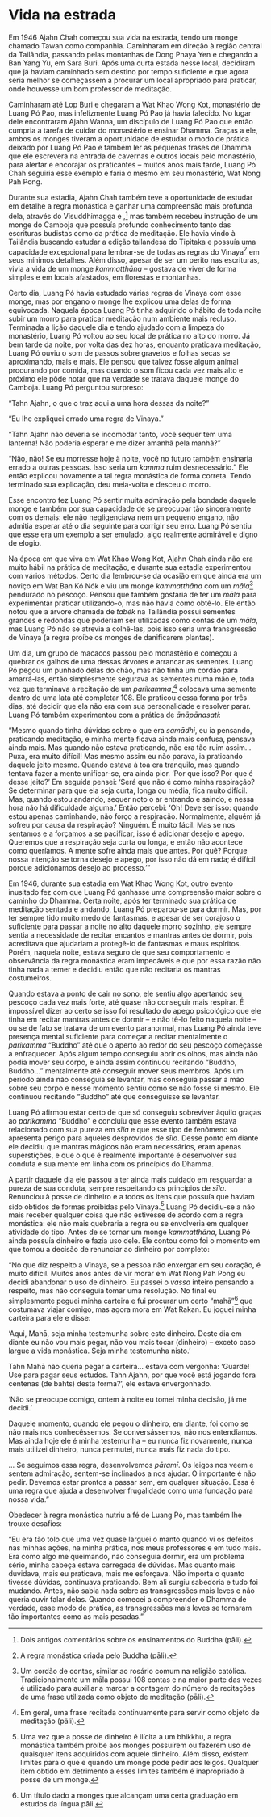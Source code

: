Vida na estrada
===============

Em 1946 Ajahn Chah começou sua vida na estrada, tendo um monge chamado
Tawan como companhia. Caminharam em direção à região central da
Tailândia, passando pelas montanhas de Dong Phaya Yen e chegando a Ban
Yang Yu, em Sara Buri. Após uma curta estada nesse local, decidiram que
já haviam caminhado sem destino por tempo suficiente e que agora seria
melhor se começassem a procurar um local apropriado para praticar, onde
houvesse um bom professor de meditação.

Caminharam até Lop Buri e chegaram a Wat Khao Wong Kot, monastério de
Luang Pó Pao, mas infelizmente Luang Pó Pao já havia falecido. No lugar
dele encontraram Ajahn Wanna, um discípulo de Luang Pó Pao que então
cumpria a tarefa de cuidar do monastério e ensinar Dhamma. Graças a ele,
ambos os monges tiveram a oportunidade de estudar o modo de prática
deixado por Luang Pó Pao e também ler as pequenas frases de Dhamma que
ele escrevera na entrada de cavernas e outros locais pelo monastério,
para alertar e encorajar os praticantes – muitos anos mais tarde, Luang
Pó Chah seguiria esse exemplo e faria o mesmo em seu monastério, Wat
Nong Pah Pong.

Durante sua estadia, Ajahn Chah também teve a oportunidade de estudar em
detalhe a regra monástica e ganhar uma compreensão mais profunda dela,
através do Visuddhimagga e ,[^1] mas também recebeu instrução de um
monge do Camboja que possuía profundo conhecimento tanto das escrituras
budistas como da prática de meditação. Ele havia vindo à Tailândia
buscando estudar a edição tailandesa do Tipitaka e possuía uma
capacidade excepcional para lembrar-se de todas as regras do Vinaya[^2]
em seus mínimos detalhes. Além disso, apesar de ser um perito nas
escrituras, vivia a vida de um monge *kammatthāna* – gostava de viver de
forma simples e em locais afastados, em florestas e montanhas.

Certo dia, Luang Pó havia estudado várias regras de Vinaya com esse
monge, mas por engano o monge lhe explicou uma delas de forma
equivocada. Naquela época Luang Pó tinha adquirido o hábito de toda
noite subir um morro para praticar meditação num ambiente mais recluso.
Terminada a lição daquele dia e tendo ajudado com a limpeza do
monastério, Luang Pó voltou ao seu local de prática no alto do morro. Já
bem tarde da noite, por volta das dez horas, enquanto praticava
meditação, Luang Pó ouviu o som de passos sobre gravetos e folhas secas
se aproximando, mais e mais. Ele pensou que talvez fosse algum animal
procurando por comida, mas quando o som ficou cada vez mais alto e
próximo ele pôde notar que na verdade se tratava daquele monge do
Camboja. Luang Pó perguntou surpreso:

“Tahn Ajahn, o que o traz aqui a uma hora dessas da noite?”

“Eu lhe expliquei errado uma regra de Vinaya.”

“Tahn Ajahn não deveria se incomodar tanto, você sequer tem uma
lanterna! Não poderia esperar e me dizer amanhã pela manhã?”

“Não, não! Se eu morresse hoje à noite, você no futuro também ensinaria
errado a outras pessoas. Isso seria um *kamma* ruim desnecessário.” Ele
então explicou novamente a tal regra monástica de forma correta. Tendo
terminado sua explicação, deu meia-volta e desceu o morro.

Esse encontro fez Luang Pó sentir muita admiração pela bondade daquele
monge e também por sua capacidade de se preocupar tão sinceramente com
os demais: ele não negligenciava nem um pequeno engano, não admitia
esperar até o dia seguinte para corrigir seu erro. Luang Pó sentiu que
esse era um exemplo a ser emulado, algo realmente admirável e digno de
elogio.

Na época em que viva em Wat Khao Wong Kot, Ajahn Chah ainda não era
muito hábil na prática de meditação, e durante sua estadia experimentou
com vários métodos. Certo dia lembrou-se da ocasião em que ainda era um
noviço em Wat Ban Kó Nók e viu um monge *kammatthāna* com um *māla*[^3]
pendurado no pescoço. Pensou que também gostaria de ter um *māla* para
experimentar praticar utilizando-o, mas não havia como obtê-lo. Ele
então notou que a árvore chamada de *tabék* na Tailândia possui sementes
grandes e redondas que poderiam ser utilizadas como contas de um *māla*,
mas Luang Pó não se atrevia a colhê-las, pois isso seria uma
transgressão de Vinaya (a regra proíbe os monges de danificarem
plantas).

Um dia, um grupo de macacos passou pelo monastério e começou a quebrar
os galhos de uma dessas árvores e arrancar as sementes. Luang Pó pegou
um punhado delas do chão, mas não tinha um cordão para amarrá-las, então
simplesmente segurava as sementes numa mão e, toda vez que terminava a
recitação de um *parikamma*,[^4] colocava uma semente dentro de uma lata
até completar 108. Ele praticou dessa forma por três dias, até decidir
que ela não era com sua personalidade e resolver parar. Luang Pó também
experimentou com a prática de *ānāpānasati*:

“Mesmo quando tinha dúvidas sobre o que era *samādhi*, eu ia pensando,
praticando meditação, e minha mente ficava ainda mais confusa, pensava
ainda mais. Mas quando não estava praticando, não era tão ruim assim…
Puxa, era muito difícil! Mas mesmo assim eu não parava, ia praticando
daquele jeito mesmo. Quando estava à toa era tranquilo, mas quando
tentava fazer a mente unificar-se, era ainda pior. ‘Por que isso? Por
que é desse jeito?’ Em seguida pensei: ‘Será que não é como minha
respiração? Se determinar para que ela seja curta, longa ou média, fica
muito difícil. Mas, quando estou andando, sequer noto o ar entrando e
saindo, e nessa hora não há dificuldade alguma.’ Então percebi: ‘Oh!
Deve ser isso: quando estou apenas caminhando, não forço a respiração.
Normalmente, alguém já sofreu por causa da respiração? Ninguém. É muito
fácil. Mas se nos sentamos e a forçamos a se pacificar, isso é adicionar
desejo e apego. Queremos que a respiração seja curta ou longa, e então
não acontece como queríamos. A mente sofre ainda mais que antes. Por
quê? Porque nossa intenção se torna desejo e apego, por isso não dá em
nada; é difícil porque adicionamos desejo ao processo.’”

Em 1946, durante sua estadia em Wat Khao Wong Kot, outro evento
inusitado fez com que Luang Pó ganhasse uma compreensão maior sobre o
caminho do Dhamma. Certa noite, após ter terminado sua prática de
meditação sentada e andando, Luang Pó preparou-se para dormir. Mas, por
ter sempre tido muito medo de fantasmas, e apesar de ser corajoso o
suficiente para passar a noite no alto daquele morro sozinho, ele sempre
sentia a necessidade de recitar encantos e mantras antes de dormir, pois
acreditava que ajudariam a protegê-lo de fantasmas e maus espíritos.
Porém, naquela noite, estava seguro de que seu comportamento e
observância da regra monástica eram impecáveis e que por essa razão não
tinha nada a temer e decidiu então que não recitaria os mantras
costumeiros.

Quando estava a ponto de cair no sono, ele sentiu algo apertando seu
pescoço cada vez mais forte, até quase não conseguir mais respirar. É
impossível dizer ao certo se isso foi resultado do apego psicológico que
ele tinha em recitar mantras antes de dormir – e não tê-lo feito naquela
noite – ou se de fato se tratava de um evento paranormal, mas Luang Pó
ainda teve presença mental suficiente para começar a recitar mentalmente
o *parikamma* “Buddho” até que o aperto ao redor do seu pescoço
começasse a enfraquecer. Após algum tempo conseguiu abrir os olhos, mas
ainda não podia mover seu corpo, e ainda assim continuou recitando
“Buddho, Buddho…” mentalmente até conseguir mover seus membros. Após um
período ainda não conseguia se levantar, mas conseguia passar a mão
sobre seu corpo e nesse momento sentiu como se não fosse si mesmo. Ele
continuou recitando “Buddho” até que conseguisse se levantar.

Luang Pó afirmou estar certo de que só conseguiu sobreviver àquilo
graças ao *parikamma* “Buddho” e concluiu que esse evento também estava
relacionado com sua pureza em *sīla* e que esse tipo de fenômeno só
apresenta perigo para aqueles desprovidos de *sīla*. Desse ponto em
diante ele decidiu que mantras mágicos não eram necessários, eram apenas
superstições, e que o que é realmente importante é desenvolver sua
conduta e sua mente em linha com os princípios do Dhamma.

A partir daquele dia ele passou a ter ainda mais cuidado em resguardar a
pureza de sua conduta, sempre respeitando os princípios de *sīla*.
Renunciou à posse de dinheiro e a todos os itens que possuía que haviam
sido obtidos de formas proibidas pelo Vinaya.[^5] Luang Pó decidiu-se a
não mais receber qualquer coisa que não estivesse de acordo com a regra
monástica: ele não mais quebraria a regra ou se envolveria em qualquer
atividade do tipo. Antes de se tornar um monge *kammatthāna*, Luang Pó
ainda possuía dinheiro e fazia uso dele. Ele contou como foi o momento
em que tomou a decisão de renunciar ao dinheiro por completo:

“No que diz respeito a Vinaya, se a pessoa não enxergar em seu coração,
é muito difícil. Muitos anos antes de vir morar em Wat Nong Pah Pong eu
decidi abandonar o uso de dinheiro. Eu passei o *vassa* inteiro pensando
a respeito, mas não conseguia tomar uma resolução. No final eu
simplesmente peguei minha carteira e fui procurar um certo “mahā”[^6]
que costumava viajar comigo, mas agora mora em Wat Rakan. Eu joguei
minha carteira para ele e disse:

‘Aqui, Mahā, seja minha testemunha sobre este dinheiro. Deste dia em
diante eu não vou mais pegar, não vou mais tocar (dinheiro) – exceto
caso largue a vida monástica. Seja minha testemunha nisto.’

Tahn Mahā não queria pegar a carteira… estava com vergonha: ‘Guarde! Use
para pagar seus estudos. Tahn Ajahn, por que você está jogando fora
centenas (de bahts) desta forma?’, ele estava envergonhado.

‘Não se preocupe comigo, ontem à noite eu tomei minha decisão, já me
decidi.’

Daquele momento, quando ele pegou o dinheiro, em diante, foi como se não
mais nos conhecêssemos. Se conversássemos, não nos entendíamos. Mas
ainda hoje ele é minha testemunha – eu nunca fiz novamente, nunca mais
utilizei dinheiro, nunca permutei, nunca mais fiz nada do tipo.

… Se seguimos essa regra, desenvolvemos *pāramī*. Os leigos nos veem e
sentem admiração, sentem-se inclinados a nos ajudar. O importante é não
pedir. Devemos estar prontos a passar sem, em qualquer situação. Essa é
uma regra que ajuda a desenvolver frugalidade como uma fundação para
nossa vida.”

Obedecer à regra monástica nutriu a fé de Luang Pó, mas também lhe
trouxe desafios:

“Eu era tão tolo que uma vez quase larguei o manto quando vi os defeitos
nas minhas ações, na minha prática, nos meus professores e em tudo mais.
Era como algo me queimando, não conseguia dormir, era um problema sério,
minha cabeça estava carregada de dúvidas. Mas quanto mais duvidava, mais
eu praticava, mais me esforçava. Não importa o quanto tivesse dúvidas,
continuava praticando. Bem ali surgiu sabedoria e tudo foi mudando.
Antes, não sabia nada sobre as transgressões mais leves e não queria
ouvir falar delas. Quando comecei a compreender o Dhamma de verdade,
esse modo de prática, as transgressões mais leves se tornaram tão
importantes como as mais pesadas.”

[^1]: Dois antigos comentários sobre os ensinamentos do Buddha (pāli).

[^2]: A regra monástica criada pelo Buddha (pāli).

[^3]: Um cordão de contas, similar ao rosário comum na religião
    católica. Tradicionalmente um māla possui 108 contas e na maior
    parte das vezes é utilizado para auxiliar a marcar a contagem do
    número de recitações de uma frase utilizada como objeto de meditação
    (pāli).

[^4]: Em geral, uma frase recitada continuamente para servir como objeto
    de meditação (pāli).

[^5]: Uma vez que a posse de dinheiro é ilícita a um bhikkhu, a regra
    monástica também proíbe aos monges possuírem ou fazerem uso de
    quaisquer itens adquiridos com aquele dinheiro. Além disso, existem
    limites para o que e quando um monge pode pedir aos leigos. Qualquer
    item obtido em detrimento a esses limites também é inapropriado à
    posse de um monge.

[^6]: Um título dado a monges que alcançam uma certa graduação em
    estudos da língua pāli.
